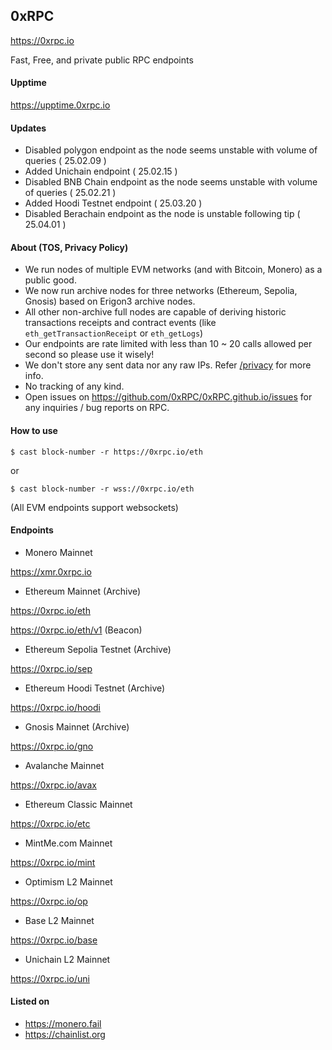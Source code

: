## 0xRPC

https://0xrpc.io

Fast, Free, and private public RPC endpoints

#### Upptime

https://upptime.0xrpc.io

#### Updates

- Disabled polygon endpoint as the node seems unstable with volume of queries ( 25.02.09 )
- Added Unichain endpoint ( 25.02.15 )
- Disabled BNB Chain endpoint as the node seems unstable with volume of queries ( 25.02.21 )
- Added Hoodi Testnet endpoint ( 25.03.20 )
- Disabled Berachain endpoint as the node is unstable following tip ( 25.04.01 )

#### About (TOS, Privacy Policy)

- We run nodes of multiple EVM networks (and with Bitcoin, Monero) as a public good.
- We now run archive nodes for three networks (Ethereum, Sepolia, Gnosis) based on Erigon3 archive nodes.
- All other non-archive full nodes are capable of deriving historic transactions receipts and contract events (like `eth_getTransactionReceipt` or `eth_getLogs`)
- Our endpoints are rate limited with less than 10 ~ 20 calls allowed per second so please use it wisely!
- We don't store any sent data nor any raw IPs. Refer [/privacy](/privacy) for more info.
- No tracking of any kind.
- Open issues on https://github.com/0xRPC/0xRPC.github.io/issues for any inquiries / bug reports on RPC.

#### How to use

`$ cast block-number -r https://0xrpc.io/eth`

or 

`$ cast block-number -r wss://0xrpc.io/eth`

(All EVM endpoints support websockets)

#### Endpoints

- Monero Mainnet

https://xmr.0xrpc.io

- Ethereum Mainnet (Archive)

https://0xrpc.io/eth

https://0xrpc.io/eth/v1 (Beacon)

- Ethereum Sepolia Testnet (Archive)

https://0xrpc.io/sep

- Ethereum Hoodi Testnet (Archive)

https://0xrpc.io/hoodi

- Gnosis Mainnet (Archive)

https://0xrpc.io/gno

- Avalanche Mainnet

https://0xrpc.io/avax

- Ethereum Classic Mainnet

https://0xrpc.io/etc

- MintMe.com Mainnet

https://0xrpc.io/mint

- Optimism L2 Mainnet

https://0xrpc.io/op

- Base L2 Mainnet

https://0xrpc.io/base

- Unichain L2 Mainnet

https://0xrpc.io/uni

#### Listed on

- https://monero.fail
- https://chainlist.org
